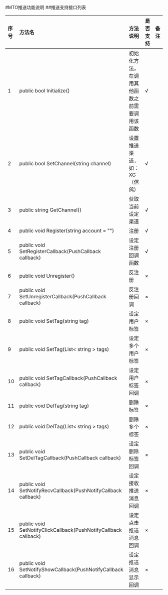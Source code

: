 
#MTO推送功能说明
##推送支持接口列表

|序号|方法名|方法说明|是否支持| 备注|
|:--|:--|:--|:--|:--|
|1| public bool Initialize() | 初始化方法，在调用其他函数之前需要调用该函数 | √||    
| 2|public bool SetChannel(string channel) | 设置推送渠道，如：XG（信鸽） |√||     
| 3|public string GetChannel() | 获取当前设定渠道 |√||      
| 4|public void Register(string account = "") | 注册 |√||        
| 5|public void SetRegisterCallback(PushCallback callback) | 设定注册回调函数 |√||        
| 6|public void Unregister() | 反注册 | × | |      
| 7|public void SetUnregisterCallback(PushCallback callback) | 反注册回调 | × | |    
| 8|public void SetTag(string tag) | 设定用户标签 | × | |    
| 9|public void SetTag(List< string > tags) | 设定多个用户标签 | × | |     
| 10|public void SetTagCallback(PushCallback callback) | 设定用户标签回调 | × | |   
| 11|public void DelTag(string tag) | 删除标签 | × | |     
| 12|public void DelTag(List< string > tags) | 删除多个标签 | × | |    
| 13|public void SetDelTagCallback(PushCallback callback) | 设定删除标签回调 | × | |   
| 14|public void SetNotifyRecvCallback(PushNotifyCallback callback) | 设定接收推送消息回调 | × | |     
| 15|public void SetNotifyClickCallback(PushNotifyCallback callback) | 设定点击推送消息回调 | × | |    
| 16|public void SetNotifyShowCallback(PushNotifyCallback callback) | 设定推送消息显示回调 | × | |
